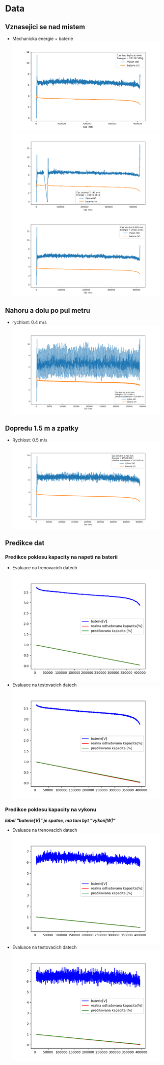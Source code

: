 # Data
## Vznasejici se nad mistem
- Mechanicka energie + baterie
![](pics/1.png)
![](pics/23.png)
![](pics/31.png)
## Nahoru a dolu po pul metru
- rychlost: 0.4 m/s
![](pics/4-2.png)
## Dopredu 1.5 m a zpatky
- Rychlost: 0.5 m/s
![](pics/5-2.png)
## Predikce dat
### Predikce poklesu kapacity na napeti na baterii
- Evaluace na trenovacich datech
![](pics/bat_train.png)
- Evaluace na testovacich datech
![](pics/bat_test.png)
### Predikce poklesu kapacity na vykonu
***label "baterie[V]" je spatne, ma tam byt "vykon[W]"***
- Evaluace na trenovacich datech
![](pics/pow_train.png)
- Evaluace na testovacich datech
![](pics/pow_test.png)
